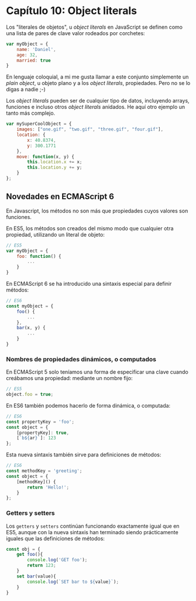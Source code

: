 # Capítulo 10: Object literals

Los "literales de objetos", u *object literals* en JavaScript se definen como una lista de pares de clave valor rodeados por corchetes:

```javascript
var myObject = {
    name: 'Daniel',
    age: 32,
    married: true
}
```
En lenguaje coloquial, a mi me gusta llamar a este conjunto simplemente un *plain object*, u objeto plano y a los *object literals*, propiedades. Pero no se lo digas a nadie ;-)

Los *object literals* pueden ser de cualquier tipo de datos, incluyendo arrays, funciones e incluso otros *object literals* anidados. He aquí otro ejemplo un tanto más complejo.

```javascript
var mySuperCoolObject = {
    images: ["one.gif", "two.gif", "three.gif", "four.gif"],
    location: {
        x: 40.8374,
        y: 300.1771
    },
    move: function(x, y) {
        this.location.x += x;
        this.location.y += y;
    }
};
```

## Novedades en ECMAScript 6
En Javascript, los métodos no son más que propiedades cuyos valores son funciones.

En ES5, los métodos son creados del mismo modo que cualquier otra propiedad, utilizando un literal de objeto:

```javascript
// ES5
var myObject = {
    foo: function() {
        ...
    }
}
```

En ECMAScript 6 se ha introducido una sintaxis especial para definir métodos:

```javascript
// ES6
const myObject = {
    foo() {
        ...
    },
    bar(x, y) {
        ...
    }
}
```

### Nombres de propiedades dinámicos, o computados
En ECMAScript 5 solo teníamos una forma de especificar una clave cuando creábamos una propiedad: mediante un nombre fijo:

```javascript
// ES5
object.foo = true;
```

En ES6 también podemos hacerlo de forma dinámica, o computada:

```javascript
// ES6
const propertyKey = 'foo';
const object = {
    [propertyKey]: true,
    [`b${ar}`]: 123
};
```

Esta nueva sintaxis también sirve para definiciones de métodos:

```javascript
// ES6
const methodKey = 'greeting';
const object = {
    [methodKey]() {
        return 'Hello!';
    }
};
```

### Getters y setters
Los `getters` y `setters` continúan funcionando exactamente igual que en ES5, aunque con la nueva sintaxis han terminado siendo prácticamente iguales que las definiciones de métodos:

```javascript
const obj = {
    get foo(){
        console.log('GET foo');
        return 123;
    }
    set bar(value){
        console.log(`SET bar to ${value}`);
    }
}
```

